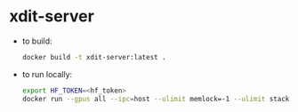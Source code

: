 # xdit-server

- to build: 
    ```bash
    docker build -t xdit-server:latest .
    ```
- to run locally: 
    ```bash
    export HF_TOKEN=<hf_token>
    docker run --gpus all --ipc=host --ulimit memlock=-1 --ulimit stack=67108864 -p 6000:6000 -e HF_TOKEN=$HF_TOKEN xdit-server:latest
    ```